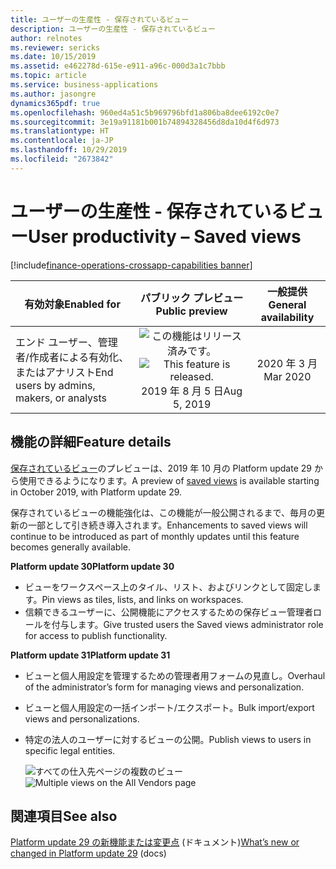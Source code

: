 ```yaml
---
title: ユーザーの生産性 - 保存されているビュー
description: ユーザーの生産性 - 保存されているビュー
author: relnotes
ms.reviewer: sericks
ms.date: 10/15/2019
ms.assetid: e462278d-615e-e911-a96c-000d3a1c7bbb
ms.topic: article
ms.service: business-applications
ms.author: jasongre
dynamics365pdf: true
ms.openlocfilehash: 960ed4a51c5b969796bfd1a806ba8dee6192c0e7
ms.sourcegitcommit: 3e19a91181b001b74894328456d8da10d4f6d973
ms.translationtype: HT
ms.contentlocale: ja-JP
ms.lasthandoff: 10/29/2019
ms.locfileid: "2673842"
---
```

# <a name="user-productivity--saved-views"></a><span data-ttu-id="ac51d-103">ユーザーの生産性 - 保存されているビュー</span><span class="sxs-lookup"><span data-stu-id="ac51d-103">User productivity – Saved views</span></span>
[!include[finance-operations-crossapp-capabilities banner](../includes/finance-operations-crossapp-capabilities.md)]

| <span data-ttu-id="ac51d-104">有効対象</span><span class="sxs-lookup"><span data-stu-id="ac51d-104">Enabled for</span></span>    |  <span data-ttu-id="ac51d-105">パブリック プレビュー</span><span class="sxs-lookup"><span data-stu-id="ac51d-105">Public preview</span></span> | <span data-ttu-id="ac51d-106">一般提供</span><span class="sxs-lookup"><span data-stu-id="ac51d-106">General availability</span></span> | 
| ---------- | :----------: |:----------: |
|<span data-ttu-id="ac51d-107">エンド ユーザー、管理者/作成者による有効化、またはアナリスト</span><span class="sxs-lookup"><span data-stu-id="ac51d-107">End users by admins, makers, or analysts</span></span>|<span data-ttu-id="ac51d-108">![この機能はリリース済みです。](/dynamics365-release-plan/media/green-checkmark.png "この機能はリリース済みです。")</span><span class="sxs-lookup"><span data-stu-id="ac51d-108">![This feature is released.](/dynamics365-release-plan/media/green-checkmark.png "This feature is released.")</span></span> <span data-ttu-id="ac51d-109">2019 年 8 月 5 日</span><span class="sxs-lookup"><span data-stu-id="ac51d-109">Aug 5, 2019</span></span>| <span data-ttu-id="ac51d-110">2020 年 3 月</span><span class="sxs-lookup"><span data-stu-id="ac51d-110">Mar 2020</span></span>|






## <a name="feature-details"></a><span data-ttu-id="ac51d-111">機能の詳細</span><span class="sxs-lookup"><span data-stu-id="ac51d-111">Feature details</span></span>
<!--feature detail start -->
<span data-ttu-id="ac51d-112">[保存されているビュー](https://docs.microsoft.com/business-applications-release-notes/April19/dynamics365-finance-operations/saved-views)のプレビューは、2019 年 10 月の Platform update 29 から使用できるようになります。</span><span class="sxs-lookup"><span data-stu-id="ac51d-112">A preview of [saved views](https://docs.microsoft.com/business-applications-release-notes/April19/dynamics365-finance-operations/saved-views) is available starting in October 2019, with Platform update 29.</span></span> 

<span data-ttu-id="ac51d-113">保存されているビューの機能強化は、この機能が一般公開されるまで、毎月の更新の一部として引き続き導入されます。</span><span class="sxs-lookup"><span data-stu-id="ac51d-113">Enhancements to saved views will continue to be introduced as part of monthly updates until this feature becomes generally available.</span></span>

<span data-ttu-id="ac51d-114">**Platform update 30**</span><span class="sxs-lookup"><span data-stu-id="ac51d-114">**Platform update 30**</span></span>

- <span data-ttu-id="ac51d-115">ビューをワークスペース上のタイル、リスト、およびリンクとして固定します。</span><span class="sxs-lookup"><span data-stu-id="ac51d-115">Pin views as tiles, lists, and links on workspaces.</span></span>
- <span data-ttu-id="ac51d-116">信頼できるユーザーに、公開機能にアクセスするための保存ビュー管理者ロールを付与します。</span><span class="sxs-lookup"><span data-stu-id="ac51d-116">Give trusted users the Saved views administrator role for access to publish functionality.</span></span>

<span data-ttu-id="ac51d-117">**Platform update 31**</span><span class="sxs-lookup"><span data-stu-id="ac51d-117">**Platform update 31**</span></span>

- <span data-ttu-id="ac51d-118">ビューと個人用設定を管理するための管理者用フォームの見直し。</span><span class="sxs-lookup"><span data-stu-id="ac51d-118">Overhaul of the administrator’s form for managing views and personalization.</span></span>
- <span data-ttu-id="ac51d-119">ビューと個人用設定の一括インポート/エクスポート。</span><span class="sxs-lookup"><span data-stu-id="ac51d-119">Bulk import/export views and personalizations.</span></span>
- <span data-ttu-id="ac51d-120">特定の法人のユーザーに対するビューの公開。</span><span class="sxs-lookup"><span data-stu-id="ac51d-120">Publish views to users in specific legal entities.</span></span>

  <span data-ttu-id="ac51d-121">![すべての仕入先ページの複数のビュー](media/user-productivity-saved-views-1.png "[すべての仕入先] ページの複数のビュー")</span><span class="sxs-lookup"><span data-stu-id="ac51d-121">![Multiple views on the All Vendors page](media/user-productivity-saved-views-1.png "Multiple views on the All Vendors page")</span></span>
<!--feature detail end -->










## <a name="see-also"></a><span data-ttu-id="ac51d-122">関連項目</span><span class="sxs-lookup"><span data-stu-id="ac51d-122">See also</span></span>

<span data-ttu-id="ac51d-123">[Platform update 29 の新機能または変更点](https://docs.microsoft.com/dynamics365/unified-operations/fin-and-ops/get-started/whats-new-platform-update-29) (ドキュメント)</span><span class="sxs-lookup"><span data-stu-id="ac51d-123">[What’s new or changed in Platform update 29](https://docs.microsoft.com/dynamics365/unified-operations/fin-and-ops/get-started/whats-new-platform-update-29) (docs)</span></span>
